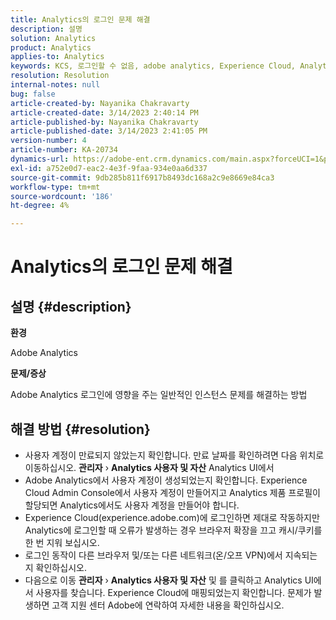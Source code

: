 ```yaml
---
title: Analytics의 로그인 문제 해결
description: 설명
solution: Analytics
product: Analytics
applies-to: Analytics
keywords: KCS, 로그인할 수 없음, adobe analytics, Experience Cloud, Analytics UI
resolution: Resolution
internal-notes: null
bug: false
article-created-by: Nayanika Chakravarty
article-created-date: 3/14/2023 2:40:14 PM
article-published-by: Nayanika Chakravarty
article-published-date: 3/14/2023 2:41:05 PM
version-number: 4
article-number: KA-20734
dynamics-url: https://adobe-ent.crm.dynamics.com/main.aspx?forceUCI=1&pagetype=entityrecord&etn=knowledgearticle&id=02314f20-76c2-ed11-83ff-6045bd006a22
exl-id: a752e0d7-eac2-4e3f-9faa-934e0aa6d337
source-git-commit: 9db285b811f6917b8493dc168a2c9e8669e84ca3
workflow-type: tm+mt
source-wordcount: '186'
ht-degree: 4%

---
```


# Analytics의 로그인 문제 해결

## 설명 {#description}


<b>환경</b>

Adobe Analytics

<b>문제/증상</b>

Adobe Analytics 로그인에 영향을 주는 일반적인 인스턴스 문제를 해결하는 방법


## 해결 방법 {#resolution}


- 사용자 계정이 만료되지 않았는지 확인합니다. 만료 날짜를 확인하려면 다음 위치로 이동하십시오. <b>관리자</b> › <b>Analytics 사용자 및 자산</b> Analytics UI에서
- Adobe Analytics에서 사용자 계정이 생성되었는지 확인합니다. Experience Cloud Admin Console에서 사용자 계정이 만들어지고 Analytics 제품 프로필이 할당되면 Analytics에서도 사용자 계정을 만들어야 합니다.
- Experience Cloud(experience.adobe.com)에 로그인하면 제대로 작동하지만 Analytics에 로그인할 때 오류가 발생하는 경우 브라우저 확장을 끄고 캐시/쿠키를 한 번 지워 보십시오.
- 로그인 동작이 다른 브라우저 및/또는 다른 네트워크(온/오프 VPN)에서 지속되는지 확인하십시오.
- 다음으로 이동 <b>관리자</b> › <b>Analytics 사용자 및 자산</b> 및 를 클릭하고 Analytics UI에서 사용자를 찾습니다. Experience Cloud에 매핑되었는지 확인합니다. 문제가 발생하면 고객 지원 센터 Adobe에 연락하여 자세한 내용을 확인하십시오.
